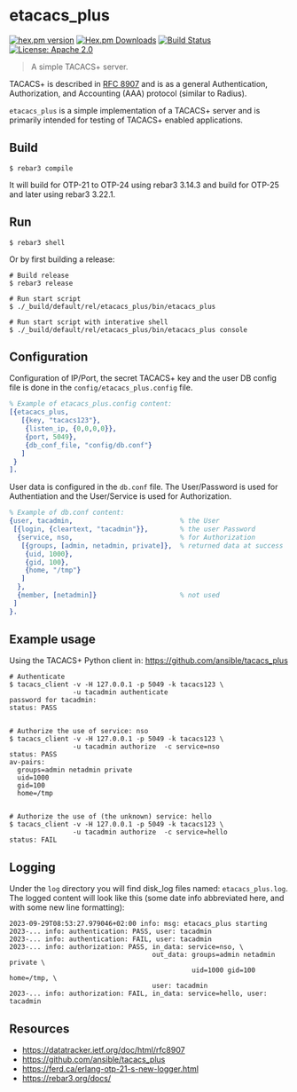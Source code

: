 # etacacs_plus

[![hex.pm version](https://img.shields.io/hexpm/v/etacacs_plus.svg)](https://hex.pm/packages/etacacs_plus)
[![Hex.pm Downloads](https://img.shields.io/hexpm/dt/etacacs_plus.svg?style=flat-square)](https://hex.pm/packages/etacacs_plus)
[![Build Status](https://github.com/etnt/etacacs_plus/workflows/CI/badge.svg)](https://github.com/etnt/etacacs_plus)
[![License: Apache 2.0](https://img.shields.io/badge/license-Apache%202.0-blue.svg)](LICENSE)

> A simple TACACS+ server.

TACACS+ is described in
[RFC 8907](https://datatracker.ietf.org/doc/html/rfc8907)
and is as a general Authentication, Authorization, and Accounting (AAA)
protocol (similar to Radius).

`etacacs_plus` is a simple implementation of a TACACS+ server and
is primarily intended for testing of TACACS+ enabled applications.


## Build

``` shell
$ rebar3 compile
```

It will build for OTP-21 to OTP-24 using rebar3 3.14.3 and
build for OTP-25 and later using rebar3 3.22.1.

## Run

``` shell
$ rebar3 shell
```

Or by first building a release:

``` shell
# Build release
$ rebar3 release

# Run start script
$ ./_build/default/rel/etacacs_plus/bin/etacacs_plus

# Run start script with interative shell
$ ./_build/default/rel/etacacs_plus/bin/etacacs_plus console
```

## Configuration

Configuration of IP/Port, the secret TACACS+ key and the user DB config file
is done in the `config/etacacs_plus.config` file.

``` erlang
% Example of etacacs_plus.config content:
[{etacacs_plus,
   [{key, "tacacs123"},
    {listen_ip, {0,0,0,0}},
    {port, 5049},
    {db_conf_file, "config/db.conf"}
   ]
 }
].
```

User data is configured in the `db.conf` file. The User/Password is
used for Authentiation and the User/Service is used for Authorization.

``` erlang
% Example of db.conf content:
{user, tacadmin,                           % the User
 [{login, {cleartext, "tacadmin"}},        % the user Password
  {service, nso,                           % for Authorization
   [{groups, [admin, netadmin, private]},  % returned data at success
    {uid, 1000},
    {gid, 100},
    {home, "/tmp"}
   ]
  },
  {member, [netadmin]}                     % not used
 ]
}.
```


## Example usage

Using the TACACS+ Python client in: https://github.com/ansible/tacacs_plus

``` shell
# Authenticate
$ tacacs_client -v -H 127.0.0.1 -p 5049 -k tacacs123 \
                -u tacadmin authenticate
password for tacadmin:
status: PASS


# Authorize the use of service: nso
$ tacacs_client -v -H 127.0.0.1 -p 5049 -k tacacs123 \
                -u tacadmin authorize  -c service=nso
status: PASS
av-pairs:
  groups=admin netadmin private
  uid=1000
  gid=100
  home=/tmp


# Authorize the use of (the unknown) service: hello
$ tacacs_client -v -H 127.0.0.1 -p 5049 -k tacacs123 \
                -u tacadmin authorize  -c service=hello
status: FAIL
```


## Logging

Under the `log` directory you will find disk_log
files named: `etacacs_plus.log`. The logged content
will look like this (some date info abbreviated here,
and with some new line formatting):

```
2023-09-29T08:53:27.979046+02:00 info: msg: etacacs_plus starting
2023-... info: authentication: PASS, user: tacadmin
2023-... info: authentication: FAIL, user: tacadmin
2023-... info: authorization: PASS, in_data: service=nso, \
                                    out_data: groups=admin netadmin private \
                                              uid=1000 gid=100 home=/tmp, \
                                    user: tacadmin
2023-... info: authorization: FAIL, in_data: service=hello, user: tacadmin
```


## Resources

* https://datatracker.ietf.org/doc/html/rfc8907
* https://github.com/ansible/tacacs_plus
* https://ferd.ca/erlang-otp-21-s-new-logger.html
* https://rebar3.org/docs/
